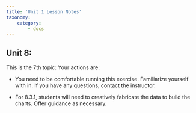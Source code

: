 ```yaml
---
title: 'Unit 1 Lesson Notes'
taxonomy:
    category:
        - docs
---
```


## Unit 8:

This is the 7th topic: Your actions are:

-   You need to be comfortable running this exercise. Familiarize yourself with
    in. If you have any questions, contact the instructor.

-   For 8.3.1, students will need to creatively fabricate the data to build the
    charts. Offer guidance as necessary.
